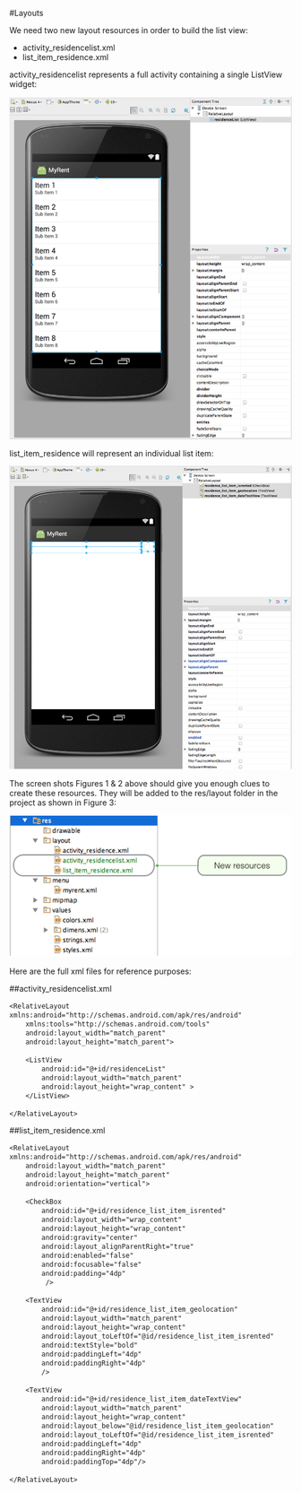 #Layouts

We need two new layout resources in order to build the list view:

- activity_residencelist.xml
- list_item_residence.xml

activity_residencelist represents a full activity containing a single ListView widget:

![Figure 1: activity_residencelist](img/04.png)

list_item_residence will represent an individual list item:

![Figure 2: list_item](img/05.png)

The screen shots Figures 1 & 2 above should give you enough clues to create these resources. They will be added to the res/layout folder in the project as shown in Figure 3:

![Figure 3: new resources in layout folder](img/06.png)

Here are the full xml files for reference purposes:


##activity_residencelist.xml

~~~
<RelativeLayout xmlns:android="http://schemas.android.com/apk/res/android"
    xmlns:tools="http://schemas.android.com/tools"
    android:layout_width="match_parent"
    android:layout_height="match_parent">

    <ListView
        android:id="@+id/residenceList"
        android:layout_width="match_parent"
        android:layout_height="wrap_content" >
    </ListView>

</RelativeLayout>
~~~

##list_item_residence.xml

~~~
<RelativeLayout xmlns:android="http://schemas.android.com/apk/res/android"
    android:layout_width="match_parent"
    android:layout_height="match_parent"
    android:orientation="vertical">

    <CheckBox
        android:id="@+id/residence_list_item_isrented"
        android:layout_width="wrap_content"
        android:layout_height="wrap_content"
        android:gravity="center"
        android:layout_alignParentRight="true"
        android:enabled="false"
        android:focusable="false"
        android:padding="4dp"
         />

    <TextView
        android:id="@+id/residence_list_item_geolocation"
        android:layout_width="match_parent"
        android:layout_height="wrap_content"
        android:layout_toLeftOf="@id/residence_list_item_isrented"
        android:textStyle="bold"
        android:paddingLeft="4dp"
		android:paddingRight="4dp"
        />

    <TextView
        android:id="@+id/residence_list_item_dateTextView"
        android:layout_width="match_parent"
        android:layout_height="wrap_content"
        android:layout_below="@id/residence_list_item_geolocation"
        android:layout_toLeftOf="@id/residence_list_item_isrented"
        android:paddingLeft="4dp"
		android:paddingRight="4dp"
		android:paddingTop="4dp"/>

</RelativeLayout>
~~~

